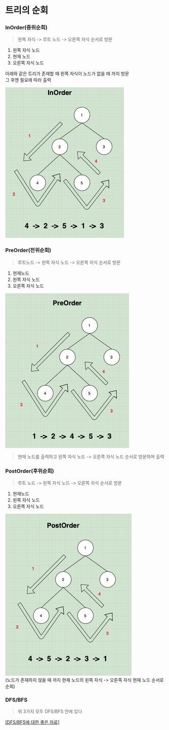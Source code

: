 # 트리의 순회

###  InOrder(중위순회) 
> 왼쪽 자식 -> 루트 노드 -> 오른쪽 자식 순서로 방문
1. 왼쪽 자식 노드
2. 현재 노드
3. 오른쪽 자식 노드

아래와 같은 트리가 존재할 때 왼쪽 자식이 노드가 없을 때 까지 방문  
그 후엔 필요에 따라 출력

![](../img/inorder.png)

### PreOrder(전위순회)
> 루트노드 -> 왼쪽 자식 노드 -> 오른쪽 자식 순서로 방문
1. 현재노드
2. 왼쪽 자식 노드
3. 오른쪽 자식 노드

![](../img/preorder.png)  
> 현재 노드를 출력하고 왼쪽 자식 노드 -> 오른쪽 자식 노드 순서로 방문하며 출력

### PostOrder(후위순회)
> 루트 노드 -> 왼쪽 자식 노드 -> 오른쪽 자식 순서로 방문
1. 현재노드
2. 왼쪽 자식 노드
3. 오른쪽 자식 노드

![](../img/postorder.png)  
(노드가 존재하지 않을 때 까지 현재 노드의 왼쪽 자식 -> 오른쪽 자식 현재 노드 순서로 순회)

### DFS/BFS
> 위 3가지 모두 DFS/BFS 안에 있다  

[[DFS/BFS에 대한 좋은 자료]](https://devuna.tistory.com/32)